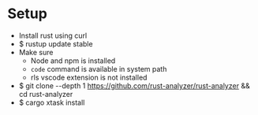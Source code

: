 Setup
=====
* Install rust using curl
* $ rustup update stable
* Make sure
    * Node and npm is installed
    * `code` command is available in system path
    * rls vscode extension is not installed
* $ git clone --depth 1 https://github.com/rust-analyzer/rust-analyzer && cd rust-analyzer
* $ cargo xtask install

